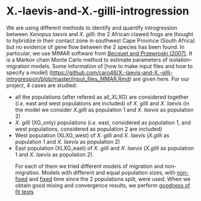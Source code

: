 # X.-laevis-and-X.-gilli-introgression

We are using different methods to identify and quantify introgression between  *Xenopus laevis* and *X. gilli*: the 2 African clawed frogs are thought to hybridize in their contact zone in southwest Cape Province (South Africa) but no evidence of gene flow between the 2 species has been found.
In particular, we use MIMAR software from [Becquet and Przewroski (2007)](http://genome.cshlp.org/content/early/2007/08/21/gr.6409707.abstract?ck=nck). It is a Markov chain Monte Carlo method to estimate parameters of isolation-migration models. Some information of [how to make input files and how to specify a model] (https://github.com/caro46/X.-laevis-and-X.-gilli-introgression/blob/master/Input_files_MMAR.Rmd) are given here. 
For our project, 4 cases are studied: 
- all the populations (after refered as all_XLXG) are considered together (*i.e.* east and west populations are included) of *X. gilli* and *X. laevis* (in the model we consider *X.gilli* as population 1 and *X. laevis* as population 2) 
- *X. gilli* (XG_only) populations (*i.e.* east, considered as population 1, and west populations, considered as population 2 are included) 
- West population (XLXG_west) of *X. gilli* and *X. laevis* (*X.gilli* as population 1 and *X. laevis* as population 2)
- East population (XLXG_east) of *X. gilli* and *X. laevis* (*X.gilli* as population 1 and *X. laevis* as population 2).</p></li>
For each of them we tried different models of migration and non-migration. Models with different and equal population sizes, with [non-fixed](https://github.com/caro46/X.-laevis-and-X.-gilli-introgression/blob/master/Models_used_TnonFixed.Rmd) and [fixed](https://github.com/caro46/X.-laevis-and-X.-gilli-introgression/blob/master/Models_used_Tfixed.Rmd) time since the 2 populations split, were used. When we obtain good mixing and convergence results, we perform [goodness of fit tests](https://github.com/caro46/X.-laevis-and-X.-gilli-introgression/blob/master/Goodness_of_fit.Rmd) 
